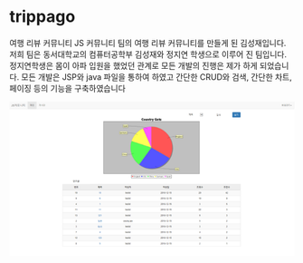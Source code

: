 # trippago
여행 리뷰 커뮤니티
JS 커뮤니티 팀의 여행 리뷰 커뮤니티를 만들게 된 김성재입니다.
저희 팀은 동서대학교의 컴퓨터공학부 김성재와 정지연 학생으로 이루어 진 팀입니다.
정지연학생은 몸이 아파 입원을 했었던 관계로 모든 개발의 진행은 제가 하게 되었습니다.
모든 개발은 JSP와 java 파일을 통하여 하였고 간단한 CRUD와 검색, 간단한 차트, 페이징 등의 기능을 구축하였습니다

![Alt text](screen-shot/main.png)
